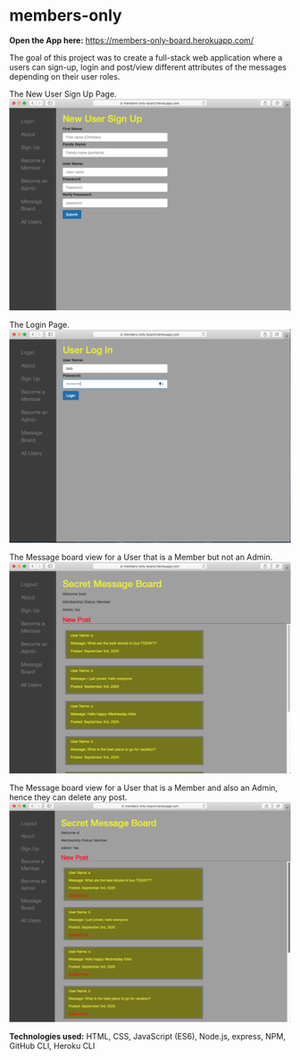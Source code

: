 # members-only

**Open the App here:** https://members-only-board.herokuapp.com/

The goal of this project was to create a full-stack web application where a users can sign-up, login and post/view different attributes of the messages depending on their user roles.  

The New User Sign Up Page.
![New User Sign Up Page](https://github.com/anthony-rk/members-only/blob/master/public/images/new_user_signup.png)

The Login Page.
![Login Page](https://github.com/anthony-rk/members-only/blob/master/public/images/user_login.png)

The Message board view for a User that is a Member but not an Admin. 
![Message Board_Image](https://github.com/anthony-rk/members-only/blob/master/public/images/message_board.png)

The Message board view for a User that is a Member and also an Admin, hence they can delete any post. 
![Message Board_Image - Admin View](https://github.com/anthony-rk/members-only/blob/master/public/images/messageboard_for_admin.png)


**Technologies used:** HTML, CSS, JavaScript (ES6), Node.js, express, NPM, GitHub CLI, Heroku CLI
